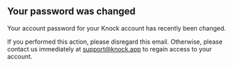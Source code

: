 ## Your password was changed

Your account password for your Knock account has recently been changed.

If you performed this action, please disregard this email. Otherwise, please contact us immediately at [support@knock.app](mailto:support@knock.app) to regain access to your account.